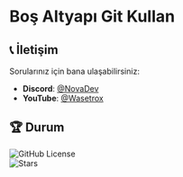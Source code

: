 # Boş Altyapı Git Kullan

## 📞 İletişim

Sorularınız için bana ulaşabilirsiniz:  
- **Discord**: [@NovaDev](https://discord.gg/novadev)  
- **YouTube**: [@Wasetrox](https://youtube.com/@Wasetrox)  

## 🏆 Durum

![GitHub License](https://img.shields.io/badge/license-MIT-blue.svg)  
![Stars](https://img.shields.io/github/stars/wasetrox/v14-temiz-altyapi?style=social)  
